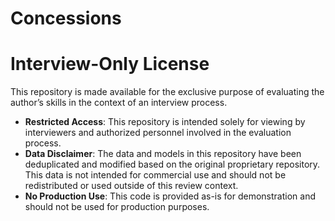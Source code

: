 # Concessions

# Interview-Only License

This repository is made available for the exclusive purpose of evaluating the author’s skills in the context of an interview process. 

- **Restricted Access**: This repository is intended solely for viewing by interviewers and authorized personnel involved in the evaluation process.
- **Data Disclaimer**: The data and models in this repository have been deduplicated and modified based on the original proprietary repository. This data is not intended for commercial use and should not be redistributed or used outside of this review context.
- **No Production Use**: This code is provided as-is for demonstration and should not be used for production purposes.
